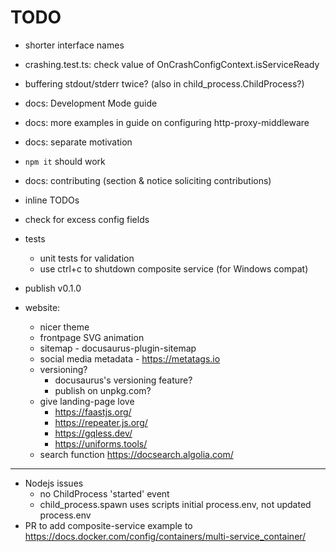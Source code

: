 # TODO

- shorter interface names
- crashing.test.ts: check value of OnCrashConfigContext.isServiceReady
- buffering stdout/stderr twice? (also in child_process.ChildProcess?)

- docs: Development Mode guide
- docs: more examples in guide on configuring http-proxy-middleware
- docs: separate motivation
- `npm it` should work
- docs: contributing (section & notice soliciting contributions)
- inline TODOs
- check for excess config fields
- tests
    - unit tests for validation
    - use ctrl+c to shutdown composite service (for Windows compat)
- publish v0.1.0
- website:
  - nicer theme
  - frontpage SVG animation
  - sitemap - docusaurus-plugin-sitemap
  - social media metadata - https://metatags.io
  - versioning?
    - docusaurus's versioning feature?
    - publish on unpkg.com?
  - give landing-page love
    - https://faastjs.org/
    - https://repeater.js.org/
    - https://gqless.dev/
    - https://uniforms.tools/
  - search function https://docsearch.algolia.com/

---

- Nodejs issues
    - no ChildProcess 'started' event
    - child_process.spawn uses scripts initial process.env, not updated process.env
- PR to add composite-service example to https://docs.docker.com/config/containers/multi-service_container/
